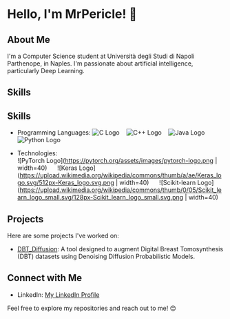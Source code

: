 # Hello, I'm MrPericle! 👋

## About Me

I'm a Computer Science student at Università degli Studi di Napoli Parthenope, in Naples. I'm passionate about artificial intelligence, particularly Deep Learning.

## Skills

## Skills

- Programming Languages:
  ![C Logo](https://upload.wikimedia.org/wikipedia/commons/thumb/1/19/C_Logo.png/40px-C_Logo.png)&nbsp;&nbsp;&nbsp;&nbsp;![C++ Logo](https://upload.wikimedia.org/wikipedia/commons/thumb/1/18/ISO_C%2B%2B_Logo.svg/40px-ISO_C%2B%2B_Logo.svg.png)&nbsp;&nbsp;&nbsp;&nbsp;![Java Logo](https://upload.wikimedia.org/wikipedia/en/thumb/3/30/Java_programming_language_logo.svg/40px-Java_programming_language_logo.svg.png)&nbsp;&nbsp;&nbsp;&nbsp;![Python Logo](https://upload.wikimedia.org/wikipedia/commons/thumb/c/c3/Python-logo-notext.svg/40px-Python-logo-notext.svg.png)

- Technologies:  
  ![PyTorch Logo](https://pytorch.org/assets/images/pytorch-logo.png | width=40) &nbsp;&nbsp;&nbsp;&nbsp; ![Keras Logo](https://upload.wikimedia.org/wikipedia/commons/thumb/a/ae/Keras_logo.svg/512px-Keras_logo.svg.png | width=40) &nbsp;&nbsp;&nbsp;&nbsp; ![Scikit-learn Logo](https://upload.wikimedia.org/wikipedia/commons/thumb/0/05/Scikit_learn_logo_small.svg/128px-Scikit_learn_logo_small.svg.png | width=40)


## Projects

Here are some projects I've worked on:

- [DBT_Diffusion](https://github.com/MrPericle/DBT_Diffusion): A tool designed to augment Digital Breast Tomosynthesis (DBT) datasets using Denoising Diffusion Probabilistic Models.


## Connect with Me

- LinkedIn: [My LinkedIn Profile](https://www.linkedin.com/in/lorenzo-pergamo-9658b5211/)


Feel free to explore my repositories and reach out to me! 😊

